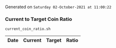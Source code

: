 Generated on `Saturday 02-October-2021 at 11:00:22`

### Current to Target Coin Ratio
`current_coin_ratio.sh`

Date|Current|Target|Ratio
---|---|---|---
